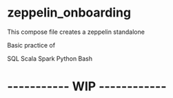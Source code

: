 # zeppelin_onboarding

This compose file creates a zeppelin standalone

Basic practice of

SQL
Scala
Spark
Python
Bash

#  -----------  WIP ------------
